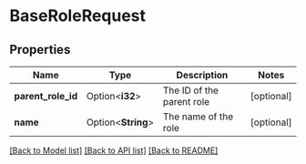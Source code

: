 # BaseRoleRequest

## Properties

Name | Type | Description | Notes
------------ | ------------- | ------------- | -------------
**parent_role_id** | Option<**i32**> | The ID of the parent role | [optional]
**name** | Option<**String**> | The name of the role | [optional]

[[Back to Model list]](../README.md#documentation-for-models) [[Back to API list]](../README.md#documentation-for-api-endpoints) [[Back to README]](../README.md)


